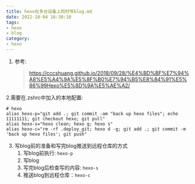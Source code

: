 ```yaml
---
title: hexo在多台设备上同时写blog.md
date: 2022-10-04 16:30:10
tags:
- hexo
- blog
category:
- hexo
---
```


1. 参考: 
   >https://cccshuang.github.io/2018/09/28/%E4%BD%BF%E7%94%A8%E5%A4%9A%E5%8F%B0%E7%94%B5%E8%84%91%E5%86%99Hexo%E5%8D%9A%E5%AE%A2/

2.需要在.zshrc中加入的本地配置:
```
# hexo
alias hexo-p="git add .; git commit -am "back up hexo files"; echo 11111111; git checkout hexo; git pull"
alias hexo-s="hexo clean; hexo g; hexo s"
alias hexo-c="rm -rf .deploy_git; hexo d -g; git add .; git commit -m 'back up hexo files'; git push"
```
3. 写blog前的准备和写完blog推送到远程仓库的方式
    1. 写blog前执行: `hexo-p`
    2. 写blog
    3. 写完blog后检查写的内容: `hexo-s`
    4. 推送blog到远程仓库：`hexo-c`
